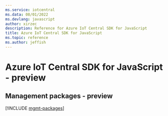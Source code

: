 ```yaml
---
ms.service: iotcentral
ms.data: 08/01/2022
ms.devlang: javascript
author: xirzec
description: Reference for Azure IoT Central SDK for JavaScript
title: Azure IoT Central SDK for JavaScript
ms.topic: reference
ms.author: jeffish
---
```

# Azure IoT Central SDK for JavaScript - preview

## Management packages - preview
[!INCLUDE [mgmt-packages](iot-central-mgmt-index.md)]